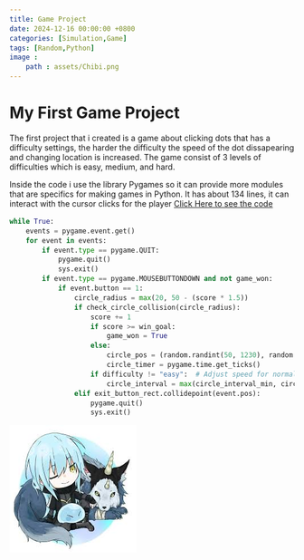```yaml
---
title: Game Project
date: 2024-12-16 00:00:00 +0800
categories: [Simulation,Game]
tags: [Random,Python]
image :
    path : assets/Chibi.png
---
```


# My First Game Project
The first project that i created is a game about clicking dots that has a difficulty settings, the harder the difficulty the speed of the dot dissapearing and changing location is increased. The game consist of 3 levels of difficulties which is easy, medium, and hard.

Inside the code i use the library Pygames so it can provide more modules that are specifics for making games in Python. It has about 134 lines, it can interact with the cursor clicks for the player
[Click Here to see the code](https://github.com/Nandes012/First-Game-Project/blob/main/Click-The-Circle.py)

```python
while True:
    events = pygame.event.get()
    for event in events:
        if event.type == pygame.QUIT:
            pygame.quit()
            sys.exit()
        if event.type == pygame.MOUSEBUTTONDOWN and not game_won:
            if event.button == 1:
                circle_radius = max(20, 50 - (score * 1.5))
                if check_circle_collision(circle_radius):
                    score += 1
                    if score >= win_goal:
                        game_won = True
                    else:
                        circle_pos = (random.randint(50, 1230), random.randint(50, 670))
                        circle_timer = pygame.time.get_ticks()
                    if difficulty != "easy":  # Adjust speed for normal and hard
                        circle_interval = max(circle_interval_min, circle_interval_base - score * 50)
                elif exit_button_rect.collidepoint(event.pos):
                    pygame.quit()
                    sys.exit()
``` 

![Cute](assets\Chibi2.jpg)